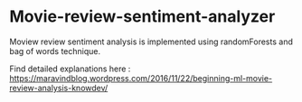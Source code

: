 # Movie-review-sentiment-analyzer

Moview review sentiment analysis is implemented using randomForests and bag of words technique.

Find detailed explanations here : https://maravindblog.wordpress.com/2016/11/22/beginning-ml-movie-review-analysis-knowdev/
